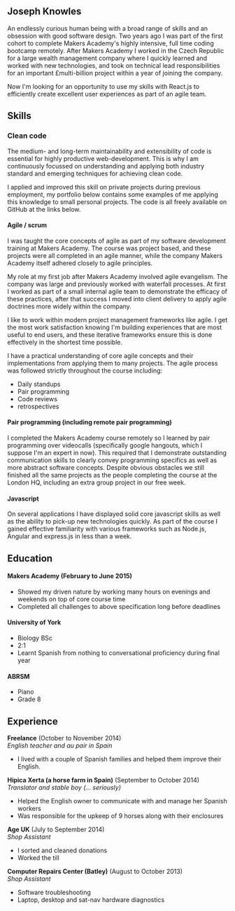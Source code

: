 ## Joseph Knowles

An endlessly curious human being with a broad range of skills and an obsession
with good software design. Two years ago I was part of the first cohort to
complete Makers Academy's highly intensive, full time coding bootcamp remotely.
After Makers Academy I worked in the Czech Republic for a large wealth
management company where I quickly learned and worked with new technologies, and
took on technical lead responsibilities for an important £multi-billion project
within a year of joining the company.

Now I'm looking for an opportunity to use my skills with React.js to efficiently
create excellent user experiences as part of an agile team.

## Skills

### Clean code

The medium- and long-term maintainability and extensibility of code is essential
for highly productive web-development. This is why I am continuously focussed on
understanding and applying both industry standard and emerging techniques for
achieving clean code.

I applied and improved this skill on private projects during previous employment,
my portfolio below contains some examples of me applying this knowledge to small
personal projects. The code is all freely available on GitHub at the links below.

#### Agile / scrum

I was taught the core concepts of agile as part of my
software development training at Makers Academy. The course was  project based,
and  these projects were all completed in an agile manner, while the company
Makers Academy itself adhered closely to agile principles.

My role at my first job after Makers Academy involved agile evangelism. The
company was large and previously worked with waterfall processes. At first I
worked as part of  a small internal agile team to demonstrate the efficacy of
these practices, after that success I moved into client delivery to apply
agile doctrines more widely within the company.

I like to work within modern project management frameworks like agile. I get the
most work satisfaction knowing I'm building experiences that are most useful to
end users, and these iterative frameworks ensure this is done effectively in the
shortest time possible.

I have a practical understanding of core agile concepts and their implementations from applying them to many projects. The agile process was followed strictly throughout the course including:

- Daily standups
- Pair programming
- Code reviews
- retrospectives

#### Pair programming (including remote pair programming)

I completed the Makers Academy course remotely so I learned by pair programming over videocalls (specifically google hangouts, which I suppose I'm an expert in now). This required that I demonstrate outstanding communication skills to clearly convey programming specifics as well as more abstract software concepts. Despite obvious obstacles we still finished all the same projects as the people completing the course at the London HQ, including an extra group project in our free week.

#### Javascript

On several applications I have displayed solid core javascript skills as well as the ability to pick-up new technologies quickly. As part of the course I gained effective familiarity with various frameworks such as Node.js, Angular and express.js in less than a week.

## Education

#### Makers Academy (February to June 2015)

- Showed my driven nature by working many hours on evenings and weekends on top of core course time
- Completed all challenges to above specification long before deadlines

#### University of York

- Biology BSc
- 2:1
- Learnt Spanish from nothing to conversational proficiency during final year

#### ABRSM

- Piano
- Grade 8

## Experience

**Freelance** (October to November 2014)    
*English teacher and au pair in Spain*
  - I lived with a couple of Spanish families and helped them improve their English.


**Hipica Xerta (a horse farm in Spain)** (September to October 2014)   
*Translator and stable boy (... seriously)*  
  - Helped the English owner to communicate with and manage her Spanish workers
  - Was responsible for the upkeep of 9 horses along with their enclosures


**Age UK** (July to September 2014)   
*Shop Assistant*  
  - I sorted and cleaned donations
  - Worked the till

**Computer Repairs Center (Batley)** (August to October 2013)   
*Shop Assistant*  
  - Software troubleshooting
  - Laptop, desktop and sat-nav hardware diagnostics
